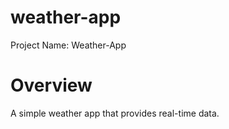 # weather-app

Project Name: Weather-App

# Overview

A simple weather app that provides real-time data.
